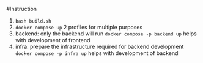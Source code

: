 #Instruction
1. `bash build.sh`
2. `docker compose up`
2 profiles for multiple purposes
1. backend: only the backend will run  `docker compose -p backend up` helps with development of frontend
2. infra: prepare the infrastructure required for backend development `docker compose -p infra up` helps with development of backend
